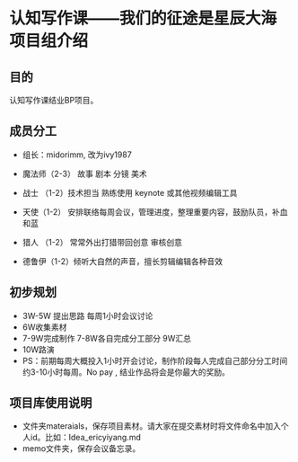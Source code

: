 # 认知写作课——我们的征途是星辰大海 项目组介绍


## 目的

认知写作课结业BP项目。

## 成员分工
- 组长：midorimm, 改为ivy1987

- 魔法师（2-3） 故事 剧本 分镜 美术
- 战士 （1-2）技术担当 熟练使用 keynote 或其他视频编辑工具
- 天使（1-2） 安排联络每周会议，管理进度，整理重要内容，鼓励队员，补血和蓝
- 猎人 （1-2） 常常外出打猎带回创意 审核创意
- 德鲁伊（1-2）倾听大自然的声音，擅长剪辑编辑各种音效

## 初步规划

- 3W-5W 提出思路 每周1小时会议讨论
- 6W收集素材
- 7-9W完成制作 7-8W各自完成分工部分 9W汇总
- 10W路演  
- PS：前期每周大概投入1小时开会讨论，制作阶段每人完成自己部分分工时间约3-10小时每周。No pay , 结业作品将会是你最大的奖励。

## 项目库使用说明
- 文件夹materaials，保存项目素材。请大家在提交素材时将文件命名中加入个人id。比如：Idea_ericyiyang.md
- memo文件夹，保存会议备忘录。
